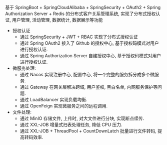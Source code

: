 基于 SpringBoot + SpringCloudAlibaba + SpringSecurity + OAuth2 + Spring Authorization Server + Redis 的分布式客户关系管理系统, 实现了分布式授权认证, 用户管理, 活动管理, 数据统计, 数据展示等功能

- 授权认证
  - 通过 SpringSecurity + JWT + RBAC 实现了分布式授权认证
  - 通过 Spring OAuth2 接入了 Github 的授权中心, 基于授权码模式对用户进行授权认证.
  - 通过 Spring Authorization Server 自建授权中心, 基于授权码模式对用户进行授权认证.
- 微服务处理: 
  - 通过 Nacos 实现注册中心, 配置中心, 将一个完整的服务拆分成多个微服务.
  - 通过 Gateway 在网关层解决跨域, 用户鉴权, 黑白名单, 内网服务保护等问题.
  - 通过 LoadBalancer 实现负载均衡.
  - 通过 OpenFeign 实现微服务之间的远程调用.
- 文件处理:
  - 通过 MinIO 存储文件, 上传时, 对大文件进行分块, 实现断点续传.
  - 通过 XXL-JOB 增量式扫表处理任务, 降低 CPU 压力.
  - 通过 XXL-JOB + ThreadPool + CountDownLatch 批量进行文件转码, 提高转码效率.
